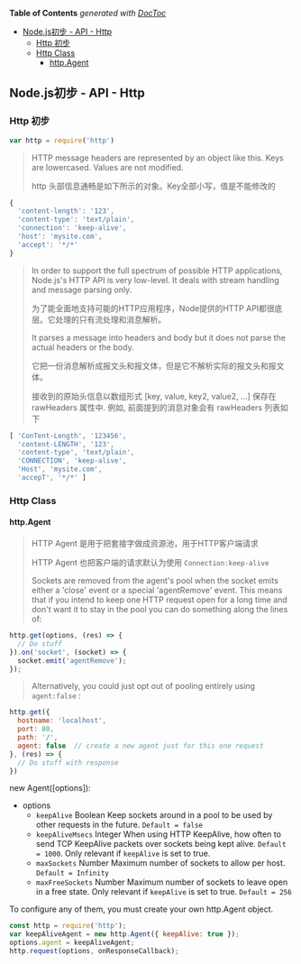 <!-- START doctoc generated TOC please keep comment here to allow auto update -->
<!-- DON'T EDIT THIS SECTION, INSTEAD RE-RUN doctoc TO UPDATE -->
**Table of Contents**  *generated with [DocToc](https://github.com/thlorenz/doctoc)*

- [Node.js初步 - API - Http](#nodejs%E5%88%9D%E6%AD%A5---api---http)
  - [Http 初步](#http-%E5%88%9D%E6%AD%A5)
  - [Http Class](#http-class)
    - [http.Agent](#httpagent)

<!-- END doctoc generated TOC please keep comment here to allow auto update -->

## Node.js初步 - API - Http

### Http 初步

```javascript
var http = require('http')
```

> HTTP message headers are represented by an object like this. Keys are lowercased. Values are not modified.
> 
> http 头部信息通畅是如下所示的对象。Key全部小写，值是不能修改的

```javascript
{ 
  'content-length': '123',
  'content-type': 'text/plain',
  'connection': 'keep-alive',
  'host': 'mysite.com',
  'accept': '*/*' 
}
```

> In order to support the full spectrum of possible HTTP applications, Node.js's HTTP API is very low-level. It deals with stream handling and message parsing only. 
> 
> 为了能全面地支持可能的HTTP应用程序，Node提供的HTTP API都很底层。它处理的只有流处理和消息解析。
> 
> It parses a message into headers and body but it does not parse the actual headers or the body.
> 
> 它把一份消息解析成报文头和报文体，但是它不解析实际的报文头和报文体。
> 
> 接收到的原始头信息以数组形式 [key, value, key2, value2, ...] 保存在 rawHeaders 属性中. 例如, 前面提到的消息对象会有 rawHeaders 列表如下

```javascript
[ 'ConTent-Length', '123456',
  'content-LENGTH', '123',
  'content-type', 'text/plain',
  'CONNECTION', 'keep-alive',
  'Host', 'mysite.com',
  'accepT', '*/*' ]
```

### Http Class

#### http.Agent

> HTTP Agent 是用于把套接字做成资源池，用于HTTP客户端请求
> 
> HTTP Agent 也把客户端的请求默认为使用 `Connection:keep-alive`
> 
> Sockets are removed from the agent's pool when the socket emits either a 'close' event or a special 'agentRemove' event. This means that if you intend to keep one HTTP request open for a long time and don't want it to stay in the pool you can do something along the lines of:

```javascript
http.get(options, (res) => {
  // Do stuff
}).on('socket', (socket) => {
  socket.emit('agentRemove');
});
```
> Alternatively, you could just opt out of pooling entirely using `agent:false` :

```javascript
http.get({
  hostname: 'localhost',
  port: 80,
  path: '/',
  agent: false  // create a new agent just for this one request
}, (res) => {
  // Do stuff with response
})
```
new Agent([options]):

- options
	- `keepAlive` Boolean Keep sockets around in a pool to be used by other requests in the future. `Default = false`
	- `keepAliveMsecs` Integer When using HTTP KeepAlive, how often to send TCP KeepAlive packets over sockets being kept alive. `Default = 1000`. Only relevant if `keepAlive` is set to true.
	- `maxSockets` Number Maximum number of sockets to allow per host. `Default = Infinity`
	- `maxFreeSockets` Number Maximum number of sockets to leave open in a free state. Only relevant if `keepAlive` is set to true. `Default = 256`

To configure any of them, you must create your own http.Agent object.

```javascript
const http = require('http');
var keepAliveAgent = new http.Agent({ keepAlive: true });
options.agent = keepAliveAgent;
http.request(options, onResponseCallback);
```
